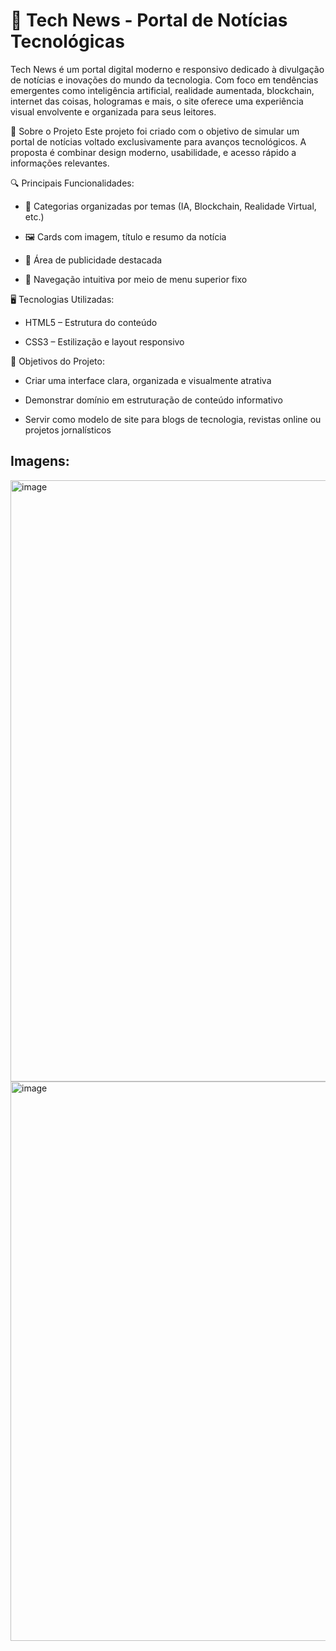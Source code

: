 # 📰 Tech News - Portal de Notícias Tecnológicas
Tech News é um portal digital moderno e responsivo dedicado à divulgação de notícias e inovações do mundo da tecnologia. Com foco em tendências emergentes como inteligência artificial, realidade aumentada, blockchain, internet das coisas, hologramas e mais, o site oferece uma experiência visual envolvente e organizada para seus leitores.

📌 Sobre o Projeto
Este projeto foi criado com o objetivo de simular um portal de notícias voltado exclusivamente para avanços tecnológicos. A proposta é combinar design moderno, usabilidade, e acesso rápido a informações relevantes.

🔍 Principais Funcionalidades: 

- 📂 Categorias organizadas por temas (IA, Blockchain, Realidade Virtual, etc.)

- 🖼️ Cards com imagem, título e resumo da notícia

- 📢 Área de publicidade destacada

- 🧭 Navegação intuitiva por meio de menu superior fixo

🖥️ Tecnologias Utilizadas: 

- HTML5 – Estrutura do conteúdo

- CSS3 – Estilização e layout responsivo

🎯 Objetivos do Projeto:

- Criar uma interface clara, organizada e visualmente atrativa

- Demonstrar domínio em estruturação de conteúdo informativo

- Servir como modelo de site para blogs de tecnologia, revistas online ou projetos jornalísticos

## Imagens:

<img width="1356" height="962" alt="image" src="https://github.com/user-attachments/assets/dc5642c7-b264-43bd-8e43-ee9514ad7983" />
<img width="1294" height="895" alt="image" src="https://github.com/user-attachments/assets/1842ffeb-e486-4512-b495-6d0366e59aca" />
